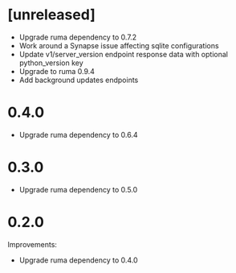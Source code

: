 # [unreleased]

* Upgrade ruma dependency to 0.7.2
* Work around a Synapse issue affecting sqlite configurations
* Update v1/server_version endpoint response data with optional python_version key
* Upgrade to ruma 0.9.4
* Add background updates endpoints

# 0.4.0

* Upgrade ruma dependency to 0.6.4

# 0.3.0

* Upgrade ruma dependency to 0.5.0

# 0.2.0

Improvements:

* Upgrade ruma dependency to 0.4.0
